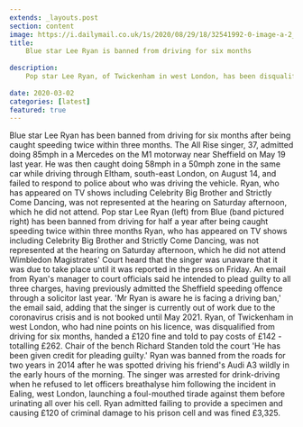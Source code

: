 ```yaml
---
extends: _layouts.post
section: content
image: https://i.dailymail.co.uk/1s/2020/08/29/18/32541992-0-image-a-2_1598723213074.jpg 
title: 
	Blue star Lee Ryan is banned from driving for six months
       
description: 
	Pop star Lee Ryan, of Twickenham in west London, has been disqualified from driving for six months, fined &pound;120 and told to pay costs of &pound;142 - totalling &pound;262.
       
date: 2020-03-02 
categories: [latest] 
featured: true 
--- 
```

Blue star Lee Ryan has been banned from driving for six months after being caught speeding twice within three months.
The All Rise singer, 37, admitted doing 85mph in a Mercedes on the M1 motorway near Sheffield on May 19 last year.
He was then caught doing 58mph in a 50mph zone in the same car while driving through Eltham, south-east London, on August 14, and failed to respond to police about who was driving the vehicle.
Ryan, who has appeared on TV shows including Celebrity Big Brother and Strictly Come Dancing, was not represented at the hearing on Saturday afternoon, which he did not attend.
Pop star Lee Ryan (left) from Blue (band pictured right) has been banned from driving for half a year after being caught speeding twice within three months
Ryan, who has appeared on TV shows including Celebrity Big Brother and Strictly Come Dancing, was not represented at the hearing on Saturday afternoon, which he did not attend
Wimbledon Magistrates&#039; Court heard that the singer was unaware that it was due to take place until it was reported in the press on Friday.
An email from Ryan&#039;s manager to court officials said he intended to plead guilty to all three charges, having previously admitted the Sheffield speeding offence through a solicitor last year.
&#039;Mr Ryan is aware he is facing a driving ban,&#039; the email said, adding that the singer is currently out of work due to the coronavirus crisis and is not booked until May 2021.
Ryan, of Twickenham in west London, who had nine points on his licence, was disqualified from driving for six months, handed a &pound;120 fine and told to pay costs of &pound;142 - totalling &pound;262.
Chair of the bench Richard Standen told the court &#039;He has been given credit for pleading guilty.&#039;
Ryan was banned from the roads for two years in 2014 after he was spotted driving his friend&#039;s Audi A3 wildly in the early hours of the morning.
The singer was arrested for drink-driving when he refused to let officers breathalyse him following the incident in Ealing, west London, launching a foul-mouthed tirade against them before urinating all over his cell.
Ryan admitted failing to provide a specimen and causing &pound;120 of criminal damage to his prison cell and was fined &pound;3,325.&nbsp;
